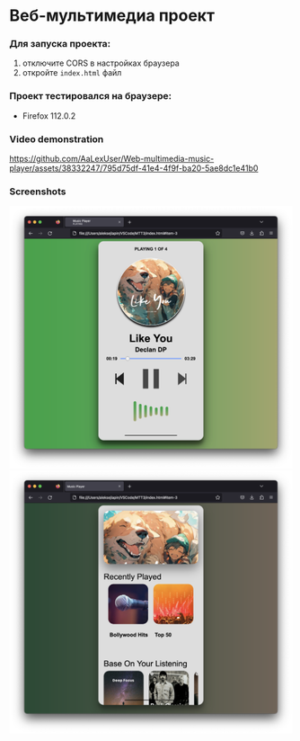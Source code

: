 # Веб-мультимедиа проект

### Для запуска проекта:

1. отключите CORS в настройках браузера
2. откройте `index.html` файл

### Проект тестировался на браузере:

- Firefox 112.0.2

### Video demonstration
https://github.com/AaLexUser/Web-multimedia-music-player/assets/38332247/795d75df-41e4-4f9f-ba20-5ae8dc1e41b0

### Screenshots
![Screenshot 1](Фото%20Браузера/Фото%201.png)
![Screenshot 1](Фото%20Браузера/Фото%202.png)

